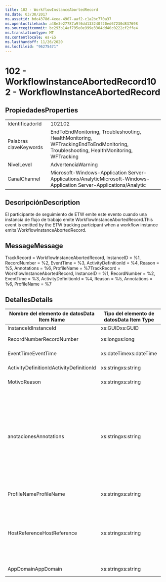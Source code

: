 ```yaml
---
title: 102 - WorkflowInstanceAbortedRecord
ms.date: 03/30/2017
ms.assetid: bde4378d-4eea-4907-aaf2-c1a2bc770a37
ms.openlocfilehash: a48e3e27787a9f6dd133240f20ed67230d837698
ms.sourcegitcommit: bc293b14af795e0e999e3304dd40c0222cf2ffe4
ms.translationtype: MT
ms.contentlocale: es-ES
ms.lasthandoff: 11/26/2020
ms.locfileid: "96275471"
---
```

# <a name="102---workflowinstanceabortedrecord"></a><span data-ttu-id="f6f75-102">102 - WorkflowInstanceAbortedRecord</span><span class="sxs-lookup"><span data-stu-id="f6f75-102">102 - WorkflowInstanceAbortedRecord</span></span>

## <a name="properties"></a><span data-ttu-id="f6f75-103">Propiedades</span><span class="sxs-lookup"><span data-stu-id="f6f75-103">Properties</span></span>  
  
|||  
|-|-|  
|<span data-ttu-id="f6f75-104">Identificador</span><span class="sxs-lookup"><span data-stu-id="f6f75-104">Id</span></span>|<span data-ttu-id="f6f75-105">102</span><span class="sxs-lookup"><span data-stu-id="f6f75-105">102</span></span>|  
|<span data-ttu-id="f6f75-106">Palabras clave</span><span class="sxs-lookup"><span data-stu-id="f6f75-106">Keywords</span></span>|<span data-ttu-id="f6f75-107">EndToEndMonitoring, Troubleshooting, HealthMonitoring, WFTracking</span><span class="sxs-lookup"><span data-stu-id="f6f75-107">EndToEndMonitoring, Troubleshooting, HealthMonitoring, WFTracking</span></span>|  
|<span data-ttu-id="f6f75-108">Nivel</span><span class="sxs-lookup"><span data-stu-id="f6f75-108">Level</span></span>|<span data-ttu-id="f6f75-109">Advertencia</span><span class="sxs-lookup"><span data-stu-id="f6f75-109">Warning</span></span>|  
|<span data-ttu-id="f6f75-110">Canal</span><span class="sxs-lookup"><span data-stu-id="f6f75-110">Channel</span></span>|<span data-ttu-id="f6f75-111">Microsoft-Windows-Application Server-Applications/Analytic</span><span class="sxs-lookup"><span data-stu-id="f6f75-111">Microsoft-Windows-Application Server-Applications/Analytic</span></span>|  
  
## <a name="description"></a><span data-ttu-id="f6f75-112">Descripción</span><span class="sxs-lookup"><span data-stu-id="f6f75-112">Description</span></span>  

 <span data-ttu-id="f6f75-113">El participante de seguimiento de ETW emite este evento cuando una instancia de flujo de trabajo emite WorkflowInstanceAbortedRecord.</span><span class="sxs-lookup"><span data-stu-id="f6f75-113">This event is emitted by the ETW tracking participant when a workflow instance emits WorkflowInstanceAbortedRecord.</span></span>  
  
## <a name="message"></a><span data-ttu-id="f6f75-114">Message</span><span class="sxs-lookup"><span data-stu-id="f6f75-114">Message</span></span>  

 <span data-ttu-id="f6f75-115">TrackRecord = WorkflowInstanceAbortedRecord, InstanceID = %1, RecordNumber = %2, EventTime = %3, ActivityDefinitionId = %4, Reason = %5, Annotations = %6, ProfileName = %7</span><span class="sxs-lookup"><span data-stu-id="f6f75-115">TrackRecord = WorkflowInstanceAbortedRecord, InstanceID = %1, RecordNumber = %2, EventTime = %3, ActivityDefinitionId = %4, Reason = %5, Annotations = %6, ProfileName = %7</span></span>  
  
## <a name="details"></a><span data-ttu-id="f6f75-116">Detalles</span><span class="sxs-lookup"><span data-stu-id="f6f75-116">Details</span></span>  
  
|<span data-ttu-id="f6f75-117">Nombre del elemento de datos</span><span class="sxs-lookup"><span data-stu-id="f6f75-117">Data Item Name</span></span>|<span data-ttu-id="f6f75-118">Tipo del elemento de datos</span><span class="sxs-lookup"><span data-stu-id="f6f75-118">Data Item Type</span></span>|<span data-ttu-id="f6f75-119">Descripción</span><span class="sxs-lookup"><span data-stu-id="f6f75-119">Description</span></span>|  
|--------------------|--------------------|-----------------|  
|<span data-ttu-id="f6f75-120">InstanceId</span><span class="sxs-lookup"><span data-stu-id="f6f75-120">InstanceId</span></span>|<span data-ttu-id="f6f75-121">xs:GUID</span><span class="sxs-lookup"><span data-stu-id="f6f75-121">xs:GUID</span></span>|<span data-ttu-id="f6f75-122">El id. de instancia del flujo de trabajo.</span><span class="sxs-lookup"><span data-stu-id="f6f75-122">The instance id for the workflow</span></span>|  
|<span data-ttu-id="f6f75-123">RecordNumber</span><span class="sxs-lookup"><span data-stu-id="f6f75-123">RecordNumber</span></span>|<span data-ttu-id="f6f75-124">xs:long</span><span class="sxs-lookup"><span data-stu-id="f6f75-124">xs:long</span></span>|<span data-ttu-id="f6f75-125">El número de secuencia del registro emitido.</span><span class="sxs-lookup"><span data-stu-id="f6f75-125">The sequence number of the emitted record</span></span>|  
|<span data-ttu-id="f6f75-126">EventTime</span><span class="sxs-lookup"><span data-stu-id="f6f75-126">EventTime</span></span>|<span data-ttu-id="f6f75-127">xs:dateTime</span><span class="sxs-lookup"><span data-stu-id="f6f75-127">xs:dateTime</span></span>|<span data-ttu-id="f6f75-128">La hora en UTC cuando se emitió el evento.</span><span class="sxs-lookup"><span data-stu-id="f6f75-128">The time in UTC when the event was emitted</span></span>|  
|<span data-ttu-id="f6f75-129">ActivityDefinitionId</span><span class="sxs-lookup"><span data-stu-id="f6f75-129">ActivityDefinitionId</span></span>|<span data-ttu-id="f6f75-130">xs:string</span><span class="sxs-lookup"><span data-stu-id="f6f75-130">xs:string</span></span>|<span data-ttu-id="f6f75-131">El nombre de la actividad raíz del flujo de trabajo.</span><span class="sxs-lookup"><span data-stu-id="f6f75-131">The name of the root activity in the workflow</span></span>|  
|<span data-ttu-id="f6f75-132">Motivo</span><span class="sxs-lookup"><span data-stu-id="f6f75-132">Reason</span></span>|<span data-ttu-id="f6f75-133">xs:string</span><span class="sxs-lookup"><span data-stu-id="f6f75-133">xs:string</span></span>|<span data-ttu-id="f6f75-134">La razón por la que se anuló el flujo de trabajo.</span><span class="sxs-lookup"><span data-stu-id="f6f75-134">The reason the workflow was aborted</span></span>|  
|<span data-ttu-id="f6f75-135">anotaciones</span><span class="sxs-lookup"><span data-stu-id="f6f75-135">Annotations</span></span>|<span data-ttu-id="f6f75-136">xs:string</span><span class="sxs-lookup"><span data-stu-id="f6f75-136">xs:string</span></span>|<span data-ttu-id="f6f75-137">Las anotaciones que se agregaron a este evento.</span><span class="sxs-lookup"><span data-stu-id="f6f75-137">The annotations that were added to this event.</span></span>  <span data-ttu-id="f6f75-138">Los valores se almacenan en un elemento XML con el formato \<items> \< item  name = "annotationName" type="System.String"> annotationValue \</item> \</items> .</span><span class="sxs-lookup"><span data-stu-id="f6f75-138">The values are stored in an xml element in the format \<items>\< item  name = "annotationName" type="System.String">annotationValue\</item>\</items>.</span></span>  <span data-ttu-id="f6f75-139">Si no se especifica ninguna anotación, la cadena contendrá \<items/> .</span><span class="sxs-lookup"><span data-stu-id="f6f75-139">If no annotations are specified then the string contains \<items/>.</span></span> <span data-ttu-id="f6f75-140">El tamaño del evento ETW está limitado por el tamaño de búfer de ETW o la carga útil máxima para un evento ETW.</span><span class="sxs-lookup"><span data-stu-id="f6f75-140">The ETW event size is limited by the ETW buffer size or the max payload for an ETW event.</span></span> <span data-ttu-id="f6f75-141">Si el tamaño del evento supera los límites de ETW, el evento se trunca quitando las anotaciones y reemplazando el valor de anotación por \<items> ... \</items> .</span><span class="sxs-lookup"><span data-stu-id="f6f75-141">If the size of the event exceeds the ETW limits, then the event is truncated by dropping the annotations and replacing the annotation value with \<items>...\</items>.</span></span>|  
|<span data-ttu-id="f6f75-142">ProfileName</span><span class="sxs-lookup"><span data-stu-id="f6f75-142">ProfileName</span></span>|<span data-ttu-id="f6f75-143">xs:string</span><span class="sxs-lookup"><span data-stu-id="f6f75-143">xs:string</span></span>|<span data-ttu-id="f6f75-144">El nombre o el perfil de seguimiento que dio como resultado que se emitiera este evento.</span><span class="sxs-lookup"><span data-stu-id="f6f75-144">The name or the tracking profile that resulted in this event being emitted</span></span>|  
|<span data-ttu-id="f6f75-145">HostReference</span><span class="sxs-lookup"><span data-stu-id="f6f75-145">HostReference</span></span>|<span data-ttu-id="f6f75-146">xs:string</span><span class="sxs-lookup"><span data-stu-id="f6f75-146">xs:string</span></span>|<span data-ttu-id="f6f75-147">En el caso de los servicios hospedados en web, este campo identifica de manera única el servicio en la jerarquía web.</span><span class="sxs-lookup"><span data-stu-id="f6f75-147">For web hosted services, this field uniquely identifies the service in the web hierarchy.</span></span>  <span data-ttu-id="f6f75-148">Su formato se define como ' ruta de acceso virtual de la aplicación del nombre del sitio web&#124;ruta de acceso virtual del servicio&#124;ServiceName ' ejemplo: ' sitio web predeterminado/CalculatorApplication&#124;/CalculatorService.svc&#124;CalculatorService '</span><span class="sxs-lookup"><span data-stu-id="f6f75-148">Its format is defined as 'Web Site Name Application Virtual Path&#124;Service Virtual Path&#124;ServiceName' Example: 'Default Web Site/CalculatorApplication&#124;/CalculatorService.svc&#124;CalculatorService'</span></span>|  
|<span data-ttu-id="f6f75-149">AppDomain</span><span class="sxs-lookup"><span data-stu-id="f6f75-149">AppDomain</span></span>|<span data-ttu-id="f6f75-150">xs:string</span><span class="sxs-lookup"><span data-stu-id="f6f75-150">xs:string</span></span>|<span data-ttu-id="f6f75-151">La cadena devuelta por AppDomain.CurrentDomain.FriendlyName.</span><span class="sxs-lookup"><span data-stu-id="f6f75-151">The string returned by AppDomain.CurrentDomain.FriendlyName.</span></span>|
